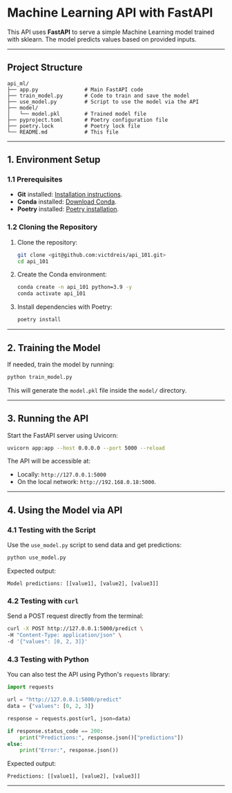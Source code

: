 # Machine Learning API with FastAPI

This API uses **FastAPI** to serve a simple Machine Learning model trained with sklearn. The model predicts values based on provided inputs.

---

## **Project Structure**

```
api_ml/
├── app.py               # Main FastAPI code
├── train_model.py       # Code to train and save the model
├── use_model.py         # Script to use the model via the API
├── model/
│   └── model.pkl        # Trained model file
├── pyproject.toml       # Poetry configuration file
├── poetry.lock          # Poetry lock file
└── README.md            # This file
```

---

## **1. Environment Setup**

### **1.1 Prerequisites**

- **Git** installed: [Installation instructions](https://git-scm.com/).
- **Conda** installed: [Download Conda](https://docs.conda.io/en/latest/miniconda.html).
- **Poetry** installed: [Poetry installation](https://python-poetry.org/docs/#installation).

### **1.2 Cloning the Repository**

1. Clone the repository:

   ```sh
   git clone <git@github.com:victdreis/api_101.git>
   cd api_101
   ```

2. Create the Conda environment:

   ```sh
   conda create -n api_101 python=3.9 -y
   conda activate api_101
   ```

3. Install dependencies with Poetry:

   ```sh
   poetry install
   ```

---

## **2. Training the Model**

If needed, train the model by running:

```sh
python train_model.py
```

This will generate the `model.pkl` file inside the `model/` directory.

---

## **3. Running the API**

Start the FastAPI server using Uvicorn:

```sh
uvicorn app:app --host 0.0.0.0 --port 5000 --reload
```

The API will be accessible at:

- Locally: `http://127.0.0.1:5000`
- On the local network: `http://192.168.0.18:5000`.

---

## **4. Using the Model via API**

### **4.1 Testing with the Script**

Use the `use_model.py` script to send data and get predictions:

```sh
python use_model.py
```

Expected output:

```
Model predictions: [[value1], [value2], [value3]]
```

### **4.2 Testing with `curl`**

Send a POST request directly from the terminal:

```sh
curl -X POST http://127.0.0.1:5000/predict \
-H "Content-Type: application/json" \
-d '{"values": [0, 2, 3]}'
```

### **4.3 Testing with Python**

You can also test the API using Python's `requests` library:

```python
import requests

url = "http://127.0.0.1:5000/predict"
data = {"values": [0, 2, 3]}

response = requests.post(url, json=data)

if response.status_code == 200:
    print("Predictions:", response.json()["predictions"])
else:
    print("Error:", response.json())
```

Expected output:

```
Predictions: [[value1], [value2], [value3]]
```

---

